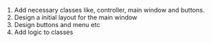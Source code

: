 1. Add necessary classes like, controller, main window and buttons.
2. Design a initial layout for the main window
3. Design buttons and menu etc
4. Add logic to classes